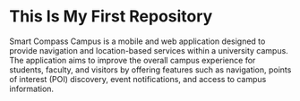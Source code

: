 # This Is My First Repository
Smart Compass Campus is a mobile and web application designed to provide navigation and 
location-based services within a university campus. The application aims to improve the overall 
campus experience for students, faculty, and visitors by offering features such as navigation, 
points of interest (POI) discovery, event notifications, and access to campus information.
